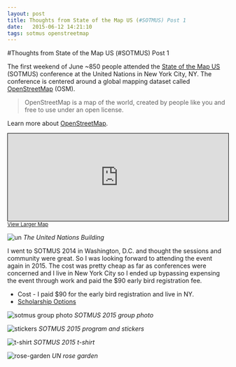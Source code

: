 ```yaml
---
layout: post
title: Thoughts from State of the Map US (#SOTMUS) Post 1
date:   2015-06-12 14:21:10
tags: sotmus openstreetmap
---
```


#Thoughts from State of the Map US (#SOTMUS) Post 1 

The first weekend of June ~850 people attended the [State of the Map US](http://stateofthemap.us/) (SOTMUS) conference at the United Nations in New York City, NY. The conference is centered around a global mapping dataset called [OpenStreetMap](http://www.openstreetmap.org/) (OSM). 

> OpenStreetMap is a map of the world, created by people like you and free to use under an open license.

Learn more about [OpenStreetMap](http://www.openstreetmap.org/about).

<iframe width="100%" height="200" frameborder="0" scrolling="no" marginheight="0" marginwidth="0" src="http://www.openstreetmap.org/export/embed.html?bbox=-77.32177734375%2C37.57070524233116%2C-70.59814453125%2C43.77902662160831&amp;layer=mapnik&amp;marker=40.74725696280421%2C-73.95996093749999" style="border: 1px solid black"></iframe><br/><small><a href="http://www.openstreetmap.org/?mlat=40.747&amp;mlon=-73.960#map=7/40.747/-73.960">View Larger Map</a></small>

![un](https://raw.githubusercontent.com/nygeog/nygeog.github.com/master/_posts/img/IMG_0946.JPG)
*The United Nations Building*

I went to SOTMUS 2014 in Washington, D.C. and thought the sessions and community were great. So I was looking forward to attending the event again in 2015. The cost was pretty cheap as far as conferences were concerned and I live in New York City so I ended up bypassing expensing the event through work and paid the $90 early bird registration fee.

* Cost - I paid $90 for the early bird registration and live in NY. 
* [Scholarship Options](http://stateofthemap.us/scholarships/)

![sotmus group photo](https://raw.githubusercontent.com/nygeog/nygeog.github.com/master/_posts/img/IMG_0944.JPG)
*SOTMUS 2015 group photo*


![stickers](https://raw.githubusercontent.com/nygeog/nygeog.github.com/master/_posts/img/IMG_0960.JPG)
*SOTMUS 2015 program and stickers*

![t-shirt](https://raw.githubusercontent.com/nygeog/nygeog.github.com/master/_posts/img/IMG_0959.JPG)
*SOTMUS 2015 t-shirt*

![rose-garden](https://raw.githubusercontent.com/nygeog/nygeog.github.com/master/_posts/img/IMG_0956.JPG)
*UN rose garden*


